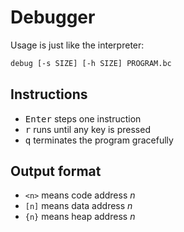 # Debugger

Usage is just like the interpreter:

```sh
debug [-s SIZE] [-h SIZE] PROGRAM.bc
```

## Instructions

- <kbd>Enter</kbd> steps one instruction
- <kbd>r</kbd> runs until any key is pressed
- <kbd>q</kbd> terminates the program gracefully

## Output format

- `<n>` means code address *n*
- `[n]` means data address *n*
- `{n}` means heap address *n*
